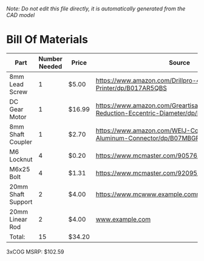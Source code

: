 ###### Note: Do not edit this file directly, it is automatically generated from the CAD model 
# Bill Of Materials 
 |Part|Number Needed|Price|Source| 
 |----|----------|-----|-----|
|8mm Lead Screw|1|$5.00|https://www.amazon.com/Drillpro-400mm-Lead-Screw-Printer/dp/B017AR5QBS|
|DC Gear Motor|1|$16.99|https://www.amazon.com/Greartisan-Electric-Reduction-Eccentric-Diameter/dp/B0745YDSJS|
|8mm Shaft Coupler|1|$2.70|https://www.amazon.com/WEIJ-Coupling-Diameter-Aluminum-Connector/dp/B07MBGP5BP|
|M6 Locknut|4|$0.20|https://www.mcmaster.com/90576A115|
|M6x25 Bolt|4|$1.31|https://www.mcmaster.com/92095A242|
|20mm Shaft Support|2|$4.00|https://www.mcwww.example.commaster.com/62645k42|
|20mm Linear Rod|2|$4.00|www.example.com|
|Total: |15|$34.20| |

 3xCOG MSRP: $102.59